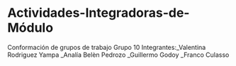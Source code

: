 # Actividades-Integradoras-de-Módulo
Conformación de grupos de trabajo
Grupo 10
Integrantes:_Valentina Rodriguez Yampa
            _Analía Belèn Pedrozo
            _Guillermo Godoy
            _Franco Culasso
